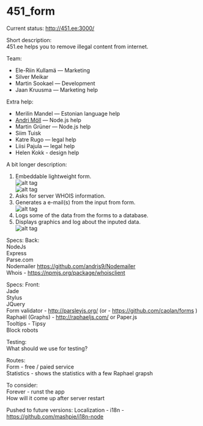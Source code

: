 451_form
========

Current status:
http://451.ee:3000/

Short description:  
451.ee helps you to remove illegal content from internet.

Team:  
- Ele-Riin Kullamä — Marketing
- Silver Meikar
- Martin Sookael — Development
- Jaan Kruusma — Marketing help

Extra help:  
- Merilin Mandel — Estonian language help
- [Andri Möll](http://themoll.com) — Node.js help
- Martin Grüner — Node.js help
- Siim Tuisk
- Katre Rugo — legal help
- Liisi Pajula — legal help
- Helen Kokk - design help

A bit longer description:  
1. Embeddable lightweight form.  
![alt tag](https://raw.github.com/martinsookael/451_form/master/public/images/mock1.gif)  
![alt tag](https://raw.github.com/martinsookael/451_form/master/public/images/mock2.gif)  
2. Asks for server WHOIS information.  
3. Generates a e-mail(s) from the input from form.  
![alt tag](https://raw.github.com/martinsookael/451_form/master/public/images/mock3.gif)  
4. Logs some of the data from the forms to a database.  
5. Displays graphics and log about the inputed data.  
![alt tag](https://raw.github.com/martinsookael/451_form/master/public/images/mock4.gif)

Specs: Back:  
NodeJs  
Express  
Parse.com  
Nodemailer https://github.com/andris9/Nodemailer  
Whois - https://npmjs.org/package/whoisclient

Specs: Front:  
Jade  
Stylus  
JQuery  
Form validator - http://parsleyjs.org/ (or - https://github.com/caolan/forms )  
Raphaël (Graphs) -  http://raphaeljs.com/   or Paper.js  
Tooltips - Tipsy  
Block robots

Testing:  
What should we use for testing?

Routes:  
Form - free / paied service  
Statistics - shows the statistics with a few Raphael grapsh

To consider:  
Forever - runst the app  
How will it come up after server restart

Pushed to future versions:
Localization - i18n - https://github.com/mashpie/i18n-node


